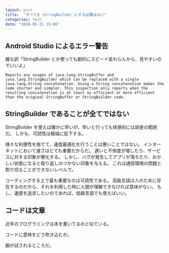 ```yaml
---
layout: post
title:  "すべてを StringBuilder にする必要はない"
categories: tech
date: "2018-05-21 15:06"
---
```


## Android Studio によるエラー警告

雑な訳「StringBuilder とか使っても劇的にスピード変わらんから、見やすいのでいいよ」

```
Reports any usages of java.lang.StringBuffer and java.lang.StringBuilder which can be replaced with a single java.lang.String concatenation. Using a String concatenation makes the code shorter and simpler. This inspection only reports when the resulting concatenation is at least as efficient or more efficient than the original StringBuffer or StringBuilder code.
```

## StringBuilder であることが全てではない

StringBuilder を使えば確かに早いが、早いと行っても体感的には誤差の範囲だ。
しかも、可読性は極端に低下する。

様々な利便性を捨てて、速度最適化を行うことは悪いことではない。
インターネットにおいて速さはとても重要だからだ。
遅いと不快度が増したり、サービスに対する印象が悪化する。
しかし、バグが発生してアプリが落ちたり、おかしい状態になると取り返しのつかない印象を与える。
これは通信環境の問題と割り切ることができないレベルで。

コーディングする上で最も重要なのは可読性である。
高級言語は人のために存在するのだから、それを利用した時に人間が理解できなければ意味がない。
もし、速度を追求したいのであれば、低級言語でも使えばいい。

## コードは文章

近年のプログラミングは本を書いてるのと似ている。

コードに意味をどう吹き込むか。

腕が試されるところだ。
